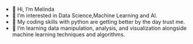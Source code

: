- 👋 Hi, I’m Melinda
- 👀 I’m interested in Data Science,Machine Learning and AI.
- 🌱 My coding skills with python are getting better by the day trust me.
- 💞️ I’m learning data manipulation, analysis, and visualization alongside machine learning techniques and algorithms. 

<!---
Me-lind/Me-lind is a ✨ special ✨ repository because its `README.md` (this file) appears on your GitHub profile.
You can click the Preview link to take a look at your changes.
--->
